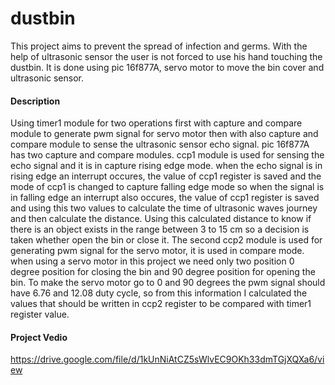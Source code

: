 # dustbin
This project aims to prevent the spread of infection and germs. With the help of ultrasonic sensor the user is not forced to use his hand touching the dustbin. It is done using pic 16f877A, servo motor to move the bin cover and ultrasonic sensor.

#### Description
Using timer1 module for two operations first with capture and compare module to generate pwm signal for servo motor then with also capture and compare module to sense the ultrasonic sensor echo signal.
pic 16f877A has two capture and compare modules. ccp1 module is used for sensing the echo signal and it is in capture rising edge mode. when the echo signal is in rising edge an interrupt occures, the value of ccp1 register is saved and the mode of ccp1 is changed to capture falling edge mode so when the signal is in falling edge an interrupt also occures, the value of ccp1 register is saved and using this two values to calculate the time of ultrasonic waves journey and then calculate the distance. Using this calculated distance to know if there is an object exists in the range between 3 to 15 cm so a decision is taken whether open the bin or close it.
The second ccp2 module is used for generating pwm signal for the servo motor, it is used in compare mode. when using a servo motor in this project we need only two position 0 degree position for closing the bin and 90 degree position for opening the bin. To make the servo motor go to 0 and 90 degrees the pwm signal should have 6.76 and 12.08 duty cycle, so from this information I calculated the values that should be written in ccp2 register to be compared with timer1 register value.

#### Project Vedio
https://drive.google.com/file/d/1kUnNiAtCZ5sWlvEC9OKh33dmTGjXQXa6/view
